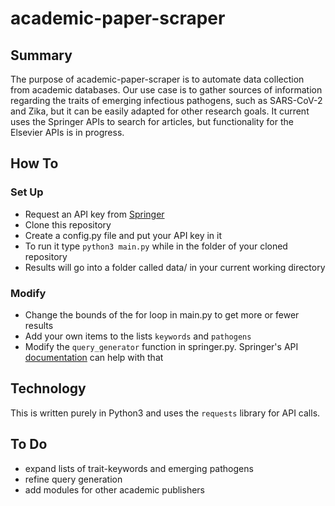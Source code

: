 # academic-paper-scraper

## Summary
The purpose of academic-paper-scraper is to automate data collection from
academic databases. Our use case is to gather sources of information regarding the traits
of emerging infectious pathogens, such as SARS-CoV-2 and Zika, but it 
can be easily adapted for other research goals. It current uses the 
Springer APIs to search for articles, but functionality for the Elsevier 
APIs is in progress.

## How To
### Set Up
* Request an API key from [Springer](https://dev.springernature.com/)
* Clone this repository
* Create a config.py file and put your API key in it
* To run it type `python3 main.py` while in the folder of your cloned repository
* Results will go into a folder called data/ in your current working directory
### Modify
* Change the bounds of the for loop in main.py to get more or fewer results
* Add your own items to the lists `keywords` and `pathogens`
* Modify the `query_generator` function in springer.py. Springer's API
[documentation](https://dev.springernature.com/docs) can help with that

## Technology
This is written purely in Python3 and uses the `requests` library for API calls.

## To Do
* expand lists of trait-keywords and emerging pathogens
* refine query generation
* add modules for other academic publishers
